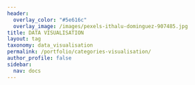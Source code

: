 ```yaml
---
header:
  overlay_color: "#5e616c"
  overlay_image: /images/pexels-ithalu-dominguez-907485.jpg
title: DATA VISUALISATION
layout: tag
taxonomy: data_visualisation
permalink: /portfolio/categories-visualisation/
author_profile: false
sidebar: 
  nav: docs
---
```

